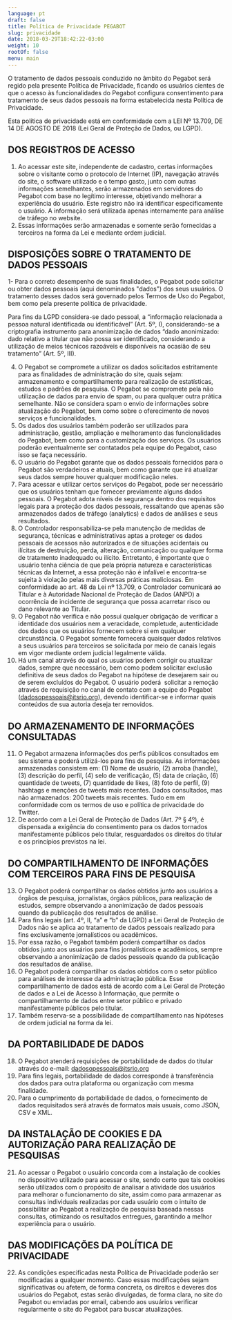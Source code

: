 ```yaml
---
language: pt
draft: false
title: Política de Privacidade PEGABOT
slug: privacidade
date: 2018-03-29T18:42:22-03:00
weight: 10
rootOf: false
menu: main
---
```

O tratamento de dados pessoais conduzido no âmbito do Pegabot será regido pela presente Política de Privacidade, ficando os usuários cientes de que o acesso às funcionalidades do Pegabot configura consentimento para tratamento de seus dados pessoais na forma estabelecida nesta Política de Privacidade.

Esta política de privacidade está em conformidade com a LEI Nº 13.709, DE 14 DE AGOSTO DE 2018 (Lei Geral de Proteção de Dados, ou LGPD).

## DOS REGISTROS DE ACESSO

1. Ao acessar este site, independente de cadastro, certas informações sobre o visitante como o protocolo de Internet (IP), navegação através do site, o software utilizado e o tempo gasto, junto com outras informações semelhantes, serão armazenados em servidores do Pegabot com base no legítimo interesse, objetivando melhorar a experiência do usuário. Este registro não irá identificar especificamente o usuário. A informação será utilizada apenas internamente para análise de tráfego no website.
2. Essas informações serão armazenadas e somente serão fornecidas a terceiros na forma da Lei e mediante ordem judicial.

## DISPOSIÇÕES SOBRE O TRATAMENTO DE DADOS PESSOAIS

1- Para o correto desempenho de suas finalidades, o Pegabot pode solicitar ou obter dados pessoais (aqui denominados "dados") dos seus usuários. O tratamento desses dados será governado pelos Termos de Uso do Pegabot, bem como pela presente política de privacidade.

Para fins da LGPD considera-se dado pessoal, a “informação relacionada a pessoa natural identificada ou identificável” (Art. 5º, I), considerando-se a criptografia instrumento para anonimização de dados “dado anonimizado: dado relativo a titular que não possa ser identificado, considerando a utilização de meios técnicos razoáveis e disponíveis na ocasião de seu tratamento” (Art. 5º, III).

4. O Pegabot se compromete a utilizar os dados solicitados estritamente para as finalidades de administração do site, quais sejam: armazenamento e compartilhamento para realização de estatísticas, estudos e padrões de pesquisa. O Pegabot se compromete pela não utilização de dados para envio de spam, ou para qualquer outra prática semelhante. Não se considera spam o envio de informações sobre atualização do Pegabot, bem como sobre o oferecimento de novos serviços e funcionalidades. 
5. Os dados dos usuários também poderão ser utilizados para administração, gestão, ampliação e melhoramento das funcionalidades do Pegabot, bem como para a customização dos serviços. Os usuários poderão eventualmente ser contatados pela equipe do Pegabot, caso isso se faça necessário.
6. O usuário do Pegabot garante que os dados pessoais fornecidos para o Pegabot são verdadeiros e atuais, bem como garante que irá atualizar seus dados sempre houver qualquer modificação neles.
7. Para acessar e utilizar certos serviços do Pegabot, pode ser necessário que os usuários tenham que fornecer previamente alguns dados pessoais. O Pegabot adota níveis de segurança dentro dos requisitos legais para a proteção dos dados pessoais, ressaltando que apenas são armazenados dados de tráfego (analytics) e dados de análises e seus resultados. 
8. O Controlador responsabiliza-se pela manutenção de medidas de segurança, técnicas e administrativas aptas a proteger os dados pessoais de acessos não autorizados e de situações acidentais ou ilícitas de destruição, perda, alteração, comunicação ou qualquer forma de tratamento inadequado ou ilícito. Entretanto, é importante que o usuário tenha ciência de que pela própria natureza e características técnicas da Internet, a essa proteção não é infalível e encontra-se sujeita à violação pelas mais diversas práticas maliciosas. Em conformidade ao art. 48 da Lei nº 13.709, o Controlador comunicará ao Titular e à Autoridade Nacional de Proteção de Dados (ANPD) a ocorrência de incidente de segurança que possa acarretar risco ou dano relevante ao Titular.
9. O Pegabot não verifica e não possui qualquer obrigação de verificar a identidade dos usuários nem a veracidade, completude, autenticidade dos dados que os usuários fornecem sobre si em qualquer circunstância. O Pegabot somente fornecerá quaisquer dados relativos a seus usuários para terceiros se solicitada por meio de canais legais em vigor mediante ordem judicial legalmente válida.
10. Há um canal através do qual os usuários podem corrigir ou atualizar dados, sempre que necessário, bem como podem solicitar exclusão definitiva de seus dados do Pegabot na hipótese de desejarem sair ou de serem excluídos do Pegabot. O usuário poderá  solicitar a remoção através de requisição no canal de contato com a equipe do Pegabot ([dadosopessoais@itsrio.org](mailto:dadosopessoais@itsrio.org)), devendo identificar-se e informar quais conteúdos de sua autoria deseja ter removidos.

## DO ARMAZENAMENTO DE INFORMAÇÕES CONSULTADAS 

11. O Pegabot armazena informações dos perfis públicos consultados em seu sistema e poderá utilizá-los para fins de pesquisa. As informações armazenadas consistem em: (1) Nome de usuário, (2) arroba (handle), (3) descrição do perfil, (4) selo de verificação, (5) data de criação, (6) quantidade de tweets, (7) quantidade de likes, (8) foto de perfil, (9) hashtags e menções de tweets mais recentes. Dados consultados, mas não armazenados: 200 tweets mais recentes. Tudo em em conformidade com os termos de uso e política de privacidade do Twitter. 
12. De acordo com a Lei Geral de Proteção de Dados (Art. 7º § 4º), é dispensada a exigência do consentimento para os dados tornados manifestamente públicos pelo titular, resguardados os direitos do titular e os princípios previstos na lei. 

## DO COMPARTILHAMENTO DE INFORMAÇÕES COM TERCEIROS PARA FINS DE PESQUISA

13. O Pegabot poderá compartilhar os dados obtidos junto aos usuários a órgãos de pesquisa, jornalistas, órgãos públicos, para realização de estudos, sempre observando a anonimização de dados pessoais quando da publicação dos resultados de análise. 
14. Para fins legais (art. 4º, II, “a” e “b” da LGPD) a Lei Geral de Proteção de Dados não se aplica ao tratamento de dados pessoais realizado para fins exclusivamente jornalísticos ou acadêmicos. 
15. Por essa razão, o Pegabot também poderá compartilhar os dados obtidos junto aos usuários para fins jornalísticos e acadêmicos, sempre observando a anonimização de dados pessoais quando da publicação dos resultados de análise. 
16. O Pegabot poderá compartilhar os dados obtidos com o setor público para análises de interesse da administração pública. Esse compartilhamento de dados está de acordo com a Lei Geral de Proteção de dados e a Lei de Acesso à Informação, que permite o compartilhamento de dados entre setor público e privado manifestamente públicos pelo titular. 
17. Também reserva-se a possibilidade de compartilhamento nas hipóteses de ordem judicial na forma da lei.

## DA PORTABILIDADE DE DADOS

18. O Pegabot atenderá requisições de portabilidade de dados do titular através do e-mail: [dadosopessoais@itsrio.org](mailto:dadosopessoais@itsrio.org)
19. Para fins legais, portabilidade de dados corresponde à transferência dos dados para outra plataforma ou organização com mesma finalidade. 
20. Para o cumprimento da portabilidade de dados, o fornecimento de dados requisitados será através de formatos mais usuais, como JSON, CSV e XML.

## DA INSTALAÇÃO DE COOKIES E DA AUTORIZAÇÃO PARA REALIZAÇÃO DE PESQUISAS

21. Ao acessar o Pegabot o usuário concorda com a instalação de cookies no dispositivo utilizado para acessar o site, sendo certo que tais cookies serão utilizados com o propósito de analisar a atividade dos usuários para melhorar o funcionamento do site, assim como para armazenar as consultas individuais realizadas por cada usuário com o intuito de possibilitar ao Pegabot a realização de pesquisa baseada nessas consultas, otimizando os resultados entregues, garantindo a melhor experiência para o usuário. 

## DAS MODIFICAÇÕES DA POLÍTICA DE PRIVACIDADE

22. As condições especificadas nesta Política de Privacidade poderão ser modificadas a qualquer momento. Caso essas modificações sejam significativas ou afetem, de forma concreta, os direitos e deveres dos usuários do Pegabot, estas serão divulgadas, de forma clara, no site do Pegabot ou enviadas por email, cabendo aos usuários verificar regularmente o site do Pegabot para buscar atualizações.